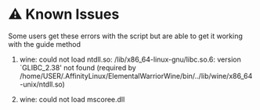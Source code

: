 # ⚠️ Known Issues
Some users get these errors with the script but are able to get it working with the guide method

1. wine: could not load ntdll.so: /lib/x86_64-linux-gnu/libc.so.6: version `GLIBC_2.38' not found (required by /home/USER/.AffinityLinux/ElementalWarriorWine/bin/../lib/wine/x86_64-unix/ntdll.so)

2. wine: could not load mscoree.dll
